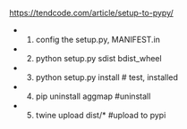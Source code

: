 https://tendcode.com/article/setup-to-pypy/

- 1. config the setup.py, MANIFEST.in
- 2. python setup.py sdist bdist_wheel
- 3. python setup.py install # test, installed
- 4. pip uninstall aggmap #uninstall
- 5. twine upload dist/* #upload to pypi 


